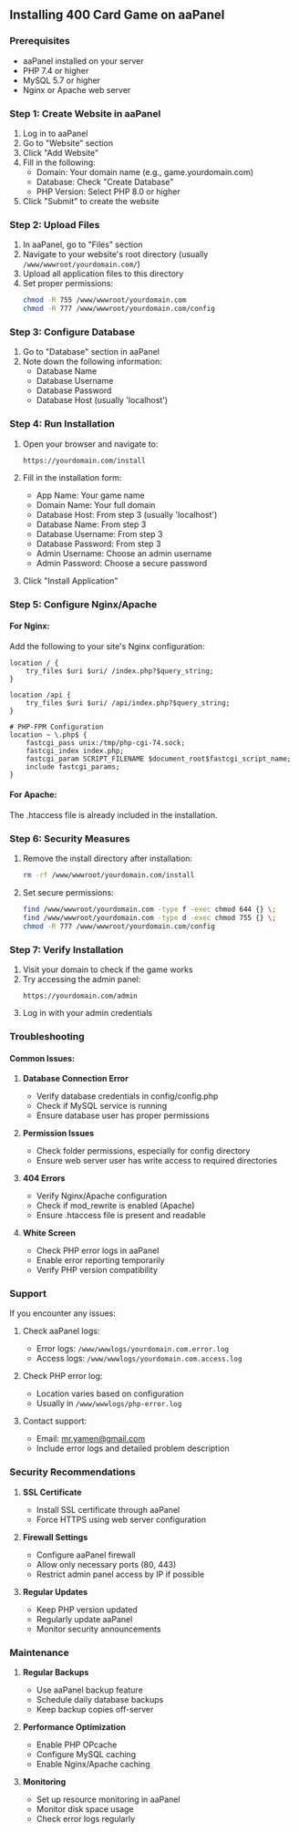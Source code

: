 ## Installing 400 Card Game on aaPanel

### Prerequisites
- aaPanel installed on your server
- PHP 7.4 or higher
- MySQL 5.7 or higher
- Nginx or Apache web server

### Step 1: Create Website in aaPanel

1. Log in to aaPanel
2. Go to "Website" section
3. Click "Add Website"
4. Fill in the following:
   - Domain: Your domain name (e.g., game.yourdomain.com)
   - Database: Check "Create Database"
   - PHP Version: Select PHP 8.0 or higher
5. Click "Submit" to create the website

### Step 2: Upload Files

1. In aaPanel, go to "Files" section
2. Navigate to your website's root directory (usually `/www/wwwroot/yourdomain.com/`)
3. Upload all application files to this directory
4. Set proper permissions:
   ```bash
   chmod -R 755 /www/wwwroot/yourdomain.com
   chmod -R 777 /www/wwwroot/yourdomain.com/config
   ```

### Step 3: Configure Database

1. Go to "Database" section in aaPanel
2. Note down the following information:
   - Database Name
   - Database Username
   - Database Password
   - Database Host (usually 'localhost')

### Step 4: Run Installation

1. Open your browser and navigate to:
   ```
   https://yourdomain.com/install
   ```

2. Fill in the installation form:
   - App Name: Your game name
   - Domain Name: Your full domain
   - Database Host: From step 3 (usually 'localhost')
   - Database Name: From step 3
   - Database Username: From step 3
   - Database Password: From step 3
   - Admin Username: Choose an admin username
   - Admin Password: Choose a secure password

3. Click "Install Application"

### Step 5: Configure Nginx/Apache

#### For Nginx:
Add the following to your site's Nginx configuration:

```nginx
location / {
    try_files $uri $uri/ /index.php?$query_string;
}

location /api {
    try_files $uri $uri/ /api/index.php?$query_string;
}

# PHP-FPM Configuration
location ~ \.php$ {
    fastcgi_pass unix:/tmp/php-cgi-74.sock;
    fastcgi_index index.php;
    fastcgi_param SCRIPT_FILENAME $document_root$fastcgi_script_name;
    include fastcgi_params;
}
```

#### For Apache:
The .htaccess file is already included in the installation.

### Step 6: Security Measures

1. Remove the install directory after installation:
   ```bash
   rm -rf /www/wwwroot/yourdomain.com/install
   ```

2. Set secure permissions:
   ```bash
   find /www/wwwroot/yourdomain.com -type f -exec chmod 644 {} \;
   find /www/wwwroot/yourdomain.com -type d -exec chmod 755 {} \;
   chmod -R 777 /www/wwwroot/yourdomain.com/config
   ```

### Step 7: Verify Installation

1. Visit your domain to check if the game works
2. Try accessing the admin panel:
   ```
   https://yourdomain.com/admin
   ```
3. Log in with your admin credentials

### Troubleshooting

#### Common Issues:

1. **Database Connection Error**
   - Verify database credentials in config/config.php
   - Check if MySQL service is running
   - Ensure database user has proper permissions

2. **Permission Issues**
   - Check folder permissions, especially for config directory
   - Ensure web server user has write access to required directories

3. **404 Errors**
   - Verify Nginx/Apache configuration
   - Check if mod_rewrite is enabled (Apache)
   - Ensure .htaccess file is present and readable

4. **White Screen**
   - Check PHP error logs in aaPanel
   - Enable error reporting temporarily
   - Verify PHP version compatibility

### Support

If you encounter any issues:

1. Check aaPanel logs:
   - Error logs: `/www/wwwlogs/yourdomain.com.error.log`
   - Access logs: `/www/wwwlogs/yourdomain.com.access.log`

2. Check PHP error log:
   - Location varies based on configuration
   - Usually in `/www/wwwlogs/php-error.log`

3. Contact support:
   - Email: mr.yamen@gmail.com
   - Include error logs and detailed problem description

### Security Recommendations

1. **SSL Certificate**
   - Install SSL certificate through aaPanel
   - Force HTTPS using web server configuration

2. **Firewall Settings**
   - Configure aaPanel firewall
   - Allow only necessary ports (80, 443)
   - Restrict admin panel access by IP if possible

3. **Regular Updates**
   - Keep PHP version updated
   - Regularly update aaPanel
   - Monitor security announcements

### Maintenance

1. **Regular Backups**
   - Use aaPanel backup feature
   - Schedule daily database backups
   - Keep backup copies off-server

2. **Performance Optimization**
   - Enable PHP OPcache
   - Configure MySQL caching
   - Enable Nginx/Apache caching

3. **Monitoring**
   - Set up resource monitoring in aaPanel
   - Monitor disk space usage
   - Check error logs regularly